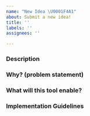 ```yaml
---
name: "New Idea \U0001F4A1"
about: Submit a new idea!
title: ''
labels: ''
assignees: ''

---
```


### Description


### Why? (problem statement)


### What will this tool enable?


### Implementation Guidelines
